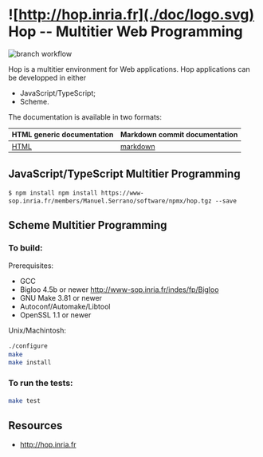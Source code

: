 ![http://hop.inria.fr](./doc/logo.svg) Hop -- Multitier Web Programming
=======================================================================

<!-- github -->
![branch workflow](https://github.com/manuel-serrano/hop/actions/workflows/hop.yml/badge.svg)
<!-- /github -->

Hop is a multitier environment for Web applications. Hop applications can
be developped in either

  * JavaScript/TypeScript;
  * Scheme.
  
  
<!-- github -->
The documentation is available in two formats:

|     HTML generic documentation     | Markdown commit documentation     |
|------------------------------------|-----------------------------------|
| [HTML](http://hop.inria.fr)        | [markdown](./doc/README.md)       |
<!-- /github -->

  
JavaScript/TypeScript Multitier Programming
-------------------------------------------

```shell
$ npm install npm install https://www-sop.inria.fr/members/Manuel.Serrano/software/npmx/hop.tgz --save
```

Scheme Multitier Programming
----------------------------

### To build:

Prerequisites:

 * GCC
 * Bigloo 4.5b or newer <http://www-sop.inria.fr/indes/fp/Bigloo>
 * GNU Make 3.81 or newer
 * Autoconf/Automake/Libtool
 * OpenSSL 1.1 or newer

Unix/Machintosh:

```sh
./configure
make
make install
```

### To run the tests:

```sh
make test
```

Resources
---------

 * <http://hop.inria.fr>
